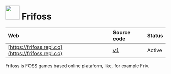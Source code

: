 # <img width="45px" src="https://img.frifoss.repl.co/icon.png"> Frifoss

|Web|Source code|Status|
|:--|:--|:--|
|[https://frifoss.repl.co](https://frifoss.repl.co)|[v1](https://github.com/beikvar/frifoss-v1-archive)|Active|

Frifoss is FOSS games based online plataform, like, for example Friv.
